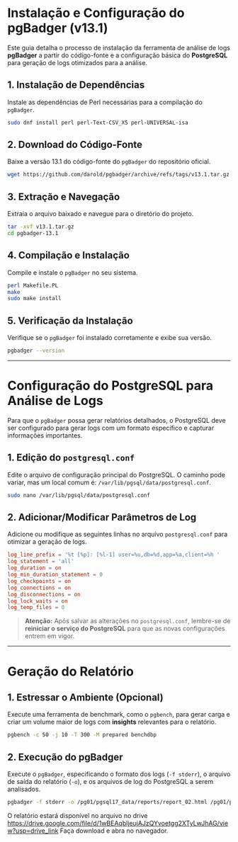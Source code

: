 # Instalação e Configuração do pgBadger (v13.1)

Este guia detalha o processo de instalação da ferramenta de análise de logs **pgBadger** a partir do código-fonte e a configuração básica do **PostgreSQL** para geração de logs otimizados para a análise.

## 1\. Instalação de Dependências

Instale as dependências de Perl necessárias para a compilação do `pgBadger`.

```bash
sudo dnf install perl perl-Text-CSV_XS perl-UNIVERSAL-isa
```

## 2\. Download do Código-Fonte

Baixe a versão 13.1 do código-fonte do `pgBadger` do repositório oficial.

```bash
wget https://github.com/darold/pgbadger/archive/refs/tags/v13.1.tar.gz
```

## 3\. Extração e Navegação

Extraia o arquivo baixado e navegue para o diretório do projeto.

```bash
tar -xvf v13.1.tar.gz
cd pgbadger-13.1
```

## 4\. Compilação e Instalação

Compile e instale o `pgBadger` no seu sistema.

```bash
perl Makefile.PL
make
sudo make install
```

## 5\. Verificação da Instalação

Verifique se o `pgBadger` foi instalado corretamente e exibe sua versão.

```bash
pgbadger --version
```

-----

# Configuração do PostgreSQL para Análise de Logs

Para que o `pgBadger` possa gerar relatórios detalhados, o PostgreSQL deve ser configurado para gerar logs com um formato específico e capturar informações importantes.

## 1\. Edição do `postgresql.conf`

Edite o arquivo de configuração principal do PostgreSQL. O caminho pode variar, mas um local comum é: `/var/lib/pgsql/data/postgresql.conf`.

```bash
sudo nano /var/lib/pgsql/data/postgresql.conf
```

## 2\. Adicionar/Modificar Parâmetros de Log

Adicione ou modifique as seguintes linhas no arquivo `postgresql.conf` para otimizar a geração de logs.

```conf
log_line_prefix = '%t [%p]: [%l-1] user=%u,db=%d,app=%a,client=%h '
log_statement = 'all'
log_duration = on
log_min_duration_statement = 0
log_checkpoints = on
log_connections = on
log_disconnections = on
log_lock_waits = on
log_temp_files = 0
```

> **Atenção:** Após salvar as alterações no `postgresql.conf`, lembre-se de **reiniciar o serviço do PostgreSQL** para que as novas configurações entrem em vigor.

-----

# Geração do Relatório

## 1\. Estressar o Ambiente (Opcional)

Execute uma ferramenta de benchmark, como o `pgbench`, para gerar carga e criar um volume maior de logs com **insights** relevantes para o relatório.

```bash
pgbench -c 50 -j 10 -T 300 -M prepared benchdbp
```

## 2\. Execução do pgBadger

Execute o `pgBadger`, especificando o formato dos logs (`-f stderr`), o arquivo de saída do relatório (`-o`), e os arquivos de log do PostgreSQL a serem analisados.

```bash
pgbadger -f stderr -o /pg01/pgsql17_data/reports/report_02.html /pg01/pgsql17_data/log/postgresql-*.log
```

O relatório estará disponível no arquivo no drive https://drive.google.com/file/d/1wBEAqbljeujAJzQYvoetgg2XTyLwJhAG/view?usp=drive_link
Faça download e abra no navegador.

